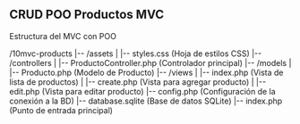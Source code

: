 ## **CRUD POO Productos MVC**

Estructura del MVC con POO

/10mvc-products
|-- /assets
|   |-- styles.css       (Hoja de estilos CSS)
|-- /controllers
|   |-- ProductoController.php  (Controlador principal)
|-- /models
|   |-- Producto.php     (Modelo de Producto)
|-- /views
|   |-- index.php        (Vista de lista de productos)
|   |-- create.php       (Vista para agregar producto)
|   |-- edit.php         (Vista para editar producto)
|-- config.php           (Configuración de la conexión a la BD)
|-- database.sqlite      (Base de datos SQLite)
|-- index.php            (Punto de entrada principal)
